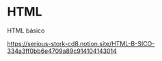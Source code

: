 # HTML
HTML básico

https://serious-stork-cd8.notion.site/HTML-B-SICO-334a3ff0bb6e4709a89c914104143014
